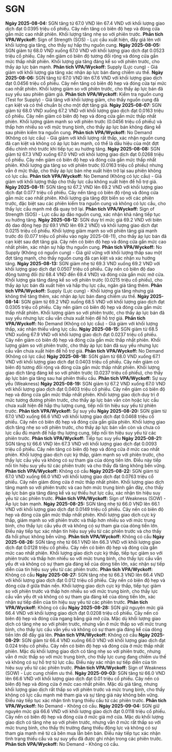 # SGN

**Ngày 2025-08-04:** SGN tăng từ 67.0 VND lên 67.4 VND với khối lượng giao dịch đạt 0.0395 triệu cổ phiếu. Cây nến tăng có biên độ hẹp và đóng cửa gần mức cao nhất phiên. Khối lượng tăng nhẹ so với phiên trước. **Phân tích VPA/Wyckoff:** Sign of Strength (SOS) - Lực cầu xuất hiện, đẩy giá lên với khối lượng gia tăng, cho thấy sự hấp thụ nguồn cung.
**Ngày 2025-08-05:** SGN giảm từ 68.0 VND xuống 67.0 VND với khối lượng giao dịch đạt 0.0523 triệu cổ phiếu. Cây nến giảm có biên độ tương đối rộng và đóng cửa gần mức thấp nhất phiên. Khối lượng gia tăng đáng kể so với phiên trước, cho thấy áp lực bán mạnh. **Phân tích VPA/Wyckoff:** Supply (Lực cung) - Giá giảm với khối lượng gia tăng xác nhận áp lực bán đang chiếm ưu thế.
**Ngày 2025-08-06:** SGN tăng từ 67.0 VND lên 67.6 VND với khối lượng giao dịch đạt 0.0456 triệu cổ phiếu. Cây nến tăng có biên độ hẹp và đóng cửa tại mức cao nhất phiên. Khối lượng giảm so với phiên trước, cho thấy áp lực bán đã suy yếu sau phiên giảm giá. **Phân tích VPA/Wyckoff:** Kiểm tra nguồn cung (Test for Supply) - Giá tăng với khối lượng giảm, cho thấy nguồn cung đã cạn kiệt và có thể chuẩn bị cho một đợt tăng giá.
**Ngày 2025-08-07:** SGN giảm từ 68.0 VND xuống 67.2 VND với khối lượng giao dịch đạt 0.0163 triệu cổ phiếu. Cây nến giảm có biên độ hẹp và đóng cửa gần mức thấp nhất phiên. Khối lượng giảm mạnh so với phiên trước (0.0456 triệu cổ phiếu) và thấp hơn nhiều so với mức trung bình, cho thấy áp lực bán không đáng kể sau phiên kiểm tra nguồn cung. **Phân tích VPA/Wyckoff:** No Demand (Không có lực cầu) - Giá giảm với khối lượng rất thấp, xác nhận nguồn cung đã cạn kiệt và không có áp lực bán mạnh, có thể là dấu hiệu của một đợt điều chỉnh nhỏ trước khi tiếp tục xu hướng tăng.
**Ngày 2025-08-08:** SGN giảm từ 67.3 VND xuống 67.0 VND với khối lượng giao dịch đạt 0.0268 triệu cổ phiếu. Cây nến giảm có biên độ hẹp và đóng cửa gần mức thấp nhất phiên. Khối lượng gia tăng so với phiên trước (0.0163 triệu cổ phiếu) nhưng vẫn ở mức thấp, cho thấy áp lực bán nhẹ xuất hiện trở lại sau phiên không có lực cầu. **Phân tích VPA/Wyckoff:** No Demand (Không có lực cầu) - Giá giảm với khối lượng thấp cho thấy lực cầu không xuất hiện để hỗ trợ giá.
**Ngày 2025-08-11:** SGN tăng từ 67.2 VND lên 69.2 VND với khối lượng giao dịch đạt 0.077 triệu cổ phiếu. Cây nến tăng có biên độ rộng và đóng cửa gần mức cao nhất phiên. Khối lượng gia tăng đột biến so với các phiên trước, đặc biệt sau các phiên kiểm tra nguồn cung và không có lực cầu, cho thấy lực cầu mạnh mẽ đã quay trở lại. **Phân tích VPA/Wyckoff:** Sign of Strength (SOS) - Lực cầu áp đảo nguồn cung, xác nhận khả năng tiếp tục xu hướng tăng.
**Ngày 2025-08-12:** SGN duy trì mức giá 69.2 VND với biên độ dao động hẹp (từ 69.1 VND lên 69.2 VND) và khối lượng giao dịch đạt 0.0215 triệu cổ phiếu. Khối lượng giảm mạnh so với phiên tăng giá mạnh trước đó (0.077 triệu cổ phiếu vào ngày 2025-08-11), cho thấy áp lực bán đã cạn kiệt sau đợt tăng giá. Cây nến có biên độ hẹp và đóng cửa gần mức cao nhất phiên, xác nhận sự hấp thụ nguồn cung. **Phân tích VPA/Wyckoff:** No Supply (Không có nguồn cung) - Giá giữ vững với khối lượng thấp sau một đợt tăng mạnh, cho thấy nguồn cung đã cạn kiệt và xác nhận xu hướng tăng.
**Ngày 2025-08-13:** SGN giảm nhẹ từ 69.3 VND xuống 69.2 VND với khối lượng giao dịch đạt 0.0507 triệu cổ phiếu. Cây nến có biên độ dao động tương đối (từ 68.4 VND đến 69.4 VND) và đóng cửa gần mức mở cửa. Khối lượng gia tăng đáng kể so với phiên trước (0.0215 triệu cổ phiếu), cho thấy áp lực bán đã xuất hiện và hấp thụ lực cầu, ngăn giá tăng thêm. **Phân tích VPA/Wyckoff:** Supply (Lực cung) - Khối lượng gia tăng nhưng giá không thể tăng thêm, xác nhận áp lực bán đang chiếm ưu thế.
**Ngày 2025-08-14:** SGN giảm từ 69.2 VND xuống 68.5 VND với khối lượng giao dịch đạt 0.0305 triệu cổ phiếu. Cây nến giảm có biên độ hẹp và đóng cửa gần mức thấp nhất phiên. Khối lượng giảm so với phiên trước, cho thấy áp lực bán đã suy yếu nhưng lực cầu vẫn chưa xuất hiện để hỗ trợ giá. **Phân tích VPA/Wyckoff:** No Demand (Không có lực cầu) - Giá giảm với khối lượng thấp, xác nhận thiếu vắng lực cầu.
**Ngày 2025-08-15:** SGN giảm từ 68.5 VND xuống 67.9 VND với khối lượng giao dịch đạt 0.0237 triệu cổ phiếu. Cây nến giảm có biên độ hẹp và đóng cửa gần mức thấp nhất phiên. Khối lượng giảm so với phiên trước, cho thấy áp lực bán đã suy yếu nhưng lực cầu vẫn chưa xuất hiện để hỗ trợ giá. **Phân tích VPA/Wyckoff:** No Demand (Không có lực cầu)
**Ngày 2025-08-18:** SGN giảm từ 68.0 VND xuống 67.1 VND với khối lượng giao dịch đạt 0.0403 triệu cổ phiếu. Cây nến giảm có biên độ tương đối rộng và đóng cửa gần mức thấp nhất phiên. Khối lượng giao dịch tăng đáng kể so với phiên trước (0.0237 triệu cổ phiếu), cho thấy áp lực bán gia tăng sau hai phiên thiếu cầu. **Phân tích VPA/Wyckoff:** Sự suy yếu (Weakness)
**Ngày 2025-08-19:** SGN giảm từ 67.2 VND xuống 67.0 VND với khối lượng giao dịch đạt 0.0403 triệu cổ phiếu. Cây nến giảm có biên độ hẹp và đóng cửa gần mức thấp nhất phiên. Khối lượng giao dịch duy trì ở mức tương đương phiên trước, cho thấy áp lực bán vẫn còn hoặc lực cầu chưa xuất hiện để hấp thụ lượng cung, tiếp nối tín hiệu suy yếu từ phiên trước. **Phân tích VPA/Wyckoff:** Sự suy yếu
**Ngày 2025-08-20:** SGN giảm từ 67.0 VND xuống 66.6 VND với khối lượng giao dịch đạt 0.0468 triệu cổ phiếu. Cây nến có biên độ hẹp và đóng cửa gần giữa phiên. Khối lượng giao dịch tăng nhẹ so với phiên trước, cho thấy áp lực bán vẫn còn và chưa có lực cầu đủ mạnh để hấp thụ lượng cung, tiếp nối tín hiệu suy yếu từ các phiên trước. **Phân tích VPA/Wyckoff:** Tiếp tục suy yếu
**Ngày 2025-08-21:** SGN tăng từ 66.6 VND lên 67.3 VND với khối lượng giao dịch đạt 0.0093 triệu cổ phiếu. Cây nến tăng có biên độ hẹp và đóng cửa ở mức cao nhất phiên. Khối lượng giao dịch cực kỳ thấp, giảm mạnh so với phiên trước, cho thấy lực cầu yếu và không có sự tham gia của dòng tiền lớn. Điều này tiếp nối tín hiệu suy yếu từ các phiên trước và cho thấy đà tăng không bền vững. **Phân tích VPA/Wyckoff:** Không có cầu
**Ngày 2025-08-22:** SGN giảm từ 67.0 VND xuống 66.0 VND với khối lượng giao dịch đạt 0.0763 triệu cổ phiếu. Cây nến giảm đóng cửa ở mức thấp nhất phiên. Khối lượng giao dịch tăng mạnh so với phiên trước và cao hơn mức trung bình gần đây, cho thấy áp lực bán gia tăng đáng kể và sự thiếu hụt lực cầu, xác nhận tín hiệu suy yếu từ các phiên trước. **Phân tích VPA/Wyckoff:** Sign of Weakness (SOW) - Áp lực bán mạnh.
**Ngày 2025-08-25:** SGN tăng nhẹ từ 66.0 VND lên 66.1 VND với khối lượng giao dịch đạt 0.0149 triệu cổ phiếu. Cây nến có biên độ hẹp và đóng cửa gần mức thấp nhất phiên. Khối lượng giao dịch cực kỳ thấp, giảm mạnh so với phiên trước và thấp hơn nhiều so với mức trung bình, cho thấy lực cầu yếu ớt và không có sự tham gia của dòng tiền lớn. Điều này tiếp tục xác nhận tín hiệu suy yếu từ các phiên trước và cho thấy đà hồi phục không bền vững. **Phân tích VPA/Wyckoff:** Không có cầu
**Ngày 2025-08-26:** SGN tăng nhẹ từ 66.1 VND lên 66.3 VND với khối lượng giao dịch đạt 0.0128 triệu cổ phiếu. Cây nến có biên độ hẹp và đóng cửa gần mức cao nhất phiên. Khối lượng giao dịch cực kỳ thấp, tiếp tục giảm so với phiên trước và thấp hơn nhiều so với mức trung bình, cho thấy lực cầu vẫn yếu ớt và không có sự tham gia đáng kể của dòng tiền lớn, xác nhận sự tiếp diễn của tín hiệu suy yếu từ các phiên trước. **Phân tích VPA/Wyckoff:** Không có cầu
**Ngày 2025-08-27:** SGN tăng nhẹ từ 66.3 VND lên 66.4 VND với khối lượng giao dịch đạt 0.012 triệu cổ phiếu. Cây nến có biên độ hẹp và đóng cửa ở giữa thân nến. Khối lượng giao dịch cực kỳ thấp, tiếp tục giảm so với phiên trước và thấp hơn nhiều so với mức trung bình, cho thấy lực cầu vẫn yếu ớt và không có sự tham gia đáng kể của dòng tiền lớn, xác nhận sự tiếp diễn của tín hiệu suy yếu từ các phiên trước. **Phân tích VPA/Wyckoff:** Không có cầu
**Ngày 2025-08-28:** SGN giữ nguyên mức giá 66.4 VND với khối lượng giao dịch đạt 0.0208 triệu cổ phiếu. Cây nến có biên độ hẹp và đóng cửa ngang bằng giá mở cửa. Mặc dù khối lượng giao dịch có tăng nhẹ so với phiên trước, nhưng vẫn ở mức thấp so với mức trung bình, cho thấy lực cầu vẫn yếu và không có sự tham gia đáng kể của dòng tiền lớn để đẩy giá lên. **Phân tích VPA/Wyckoff:** Không có cầu
**Ngày 2025-08-29:** SGN giảm từ 66.4 VND xuống 66.0 VND với khối lượng giao dịch đạt 0.024 triệu cổ phiếu. Cây nến có biên độ hẹp và đóng cửa ở mức thấp nhất phiên. Mặc dù khối lượng giao dịch có tăng nhẹ so với phiên trước, nhưng vẫn ở mức thấp so với mức trung bình, cho thấy lực cung đang chiếm ưu thế và không có sự hỗ trợ từ lực cầu. Điều này xác nhận sự tiếp diễn của tín hiệu suy yếu từ các phiên trước. **Phân tích VPA/Wyckoff:** Sign of Weakness (SOW) - Lực cung chiếm ưu thế.
**Ngày 2025-09-03:** SGN tăng từ 66.0 VND lên 66.6 VND với khối lượng giao dịch đạt 0.01 triệu cổ phiếu. Cây nến có biên độ hẹp và đóng cửa ở mức cao nhất phiên. Mặc dù giá tăng, nhưng khối lượng giao dịch rất thấp so với phiên trước và mức trung bình, cho thấy không có lực cầu mạnh mẽ tham gia và sự tăng giá này không bền vững. Điều này tiếp tục xác nhận tình trạng thiếu cầu từ các phiên trước. **Phân tích VPA/Wyckoff:** No Demand - Không có cầu.
**Ngày 2025-09-04:** SGN giữ nguyên mức giá 66.6 VND với khối lượng giao dịch đạt 0.0118 triệu cổ phiếu. Cây nến có biên độ hẹp và đóng cửa ở mức giá mở cửa. Mặc dù khối lượng giao dịch có tăng nhẹ so với phiên trước, nhưng vẫn ở mức rất thấp so với mức trung bình, cho thấy thị trường đang thiếu động lực và không có sự tham gia mạnh mẽ từ cả bên mua lẫn bên bán. Điều này tiếp tục xác nhận tình trạng thiếu cầu và sự suy yếu đã được ghi nhận trong các phiên trước. **Phân tích VPA/Wyckoff:** No Demand - Không có cầu.
